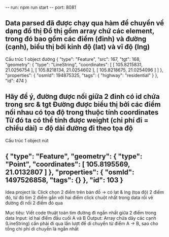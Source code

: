 -- run: npm run start
-- port: 8081

Data parsed đã được chạy qua hàm để chuyển về dạng đồ thị
Đồ thị gồm array chứ các element, trong đó bao gồm các điểm (đỉnh) và đường (cạnh), biểu thị bởi kinh độ (lat) và vĩ độ (lng)
------------------------------------------------------------------------------------------
Cấu trúc 1 object đường
{
    "type": "Feature",
    "src": 167,
    "tgt": 168,
    "geometry": {
        "type": "LineString",
        "coordinates": [
            [
                105.8215831,
                21.0256754
            ],
            [
                105.8218134,
                21.0254602
            ],
            [
                105.8218675,
                21.0254096
            ]
        ]
    },
    "properties": {
        "osmId": 194875325,
        "tags": {
            "highway": "residential"
        }
    },
    "id": 474
}

Hãy để ý, đường được nối giữa 2 đỉnh có id chứa trong src & tgt
Đường được biểu thị bởi các điểm nối nhau có tọa độ trong thuộc tính coordinates
Từ đó ta có thể tính được weight (chi phí đi = chiều dài) = độ dài đường đi theo tọa độ
------------------------------------------------------------------------------------------


Cấu trúc 1 object nút

{
    "type": "Feature",
    "geometry": {
        "type": "Point",
        "coordinates": [
            105.8195569,
            21.0132807
        ]
    },
    "properties": {
        "osmId": 1497526858,
        "tags": {}
    },
    "id": 103
}
------------------------------------------------------------------------------------------


Idea project là:
Click chọn 2 điểm trên bản đồ -> có lat & lng (tọa độ) 2 điểm đó, từ đó tìm 2 điểm gần với hai điểm click chuột nhất trong data rồi vẽ đường đi nối 2 điểm đó qua

Mục tiêu: Viết code thuật toán tìm đường đi ngắn nhất giữa 2 điểm trong data
Input: id hai điểm đầu cuối A và B
Output: Array chứa dãy các cạnh (LineString) cần phải đi qua lần lượt để di chuyển từ điểm A -> B, sao cho tổng chi phí di chuyển là ngắn nhất